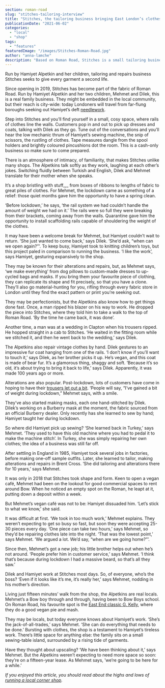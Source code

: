 ```yaml
---
section: roman-road
slug: "stitches-tailoring-interview"
title: "Stitches, the tailoring business bringing East London’s clothes back to life"
publicationDate: "2021-06-02"
categories: 
  - "local"
  - "shop"
tags: 
  - "features"
featuredImage: "/images/Stitches-Roman-Road.jpg"
author: "anna-lamche"
description: "Based on Roman Road, Stitches is a small tailoring business gaining a big reputation for bringing East London’s clothes back to life."
---
```


Run by Hamiyet Alpetkin and her children, tailoring and repairs business Stitches seeks to give every garment a second life.

Since opening in 2019, Stitches has become part of the fabric of Roman Road. Run by Hamiyet Alpetkin and her two children, Mehmet and Dilek, this is a real family business. They might be embedded in the local community, but their reach is city-wide: today Londoners will travel from far-flung boroughs seeking out Hamiyet’s deft [needlework](https://romanroadlondon.com/secret-services-high-street/).

Step into Stitches and you’ll find yourself in a small, cosy space, where rails of clothes line the walls. Customers pop in and out to pick up dresses and coats, talking with Dilek as they go. Tune out of the conversations and you’ll hear the low mechanic thrum of Hamiyet’s sewing machine, the snip of scissors, the rustling of clothes. Tape measures dangle from the spool holders and brightly coloured pincushions dot the room. This is a cash-only business so make sure to come prepared.

There is an atmosphere of intimacy, of familiarity, that makes Stitches unlike many shops. The Alpetkins talk softly as they work, laughing at each other’s jokes. Switching fluidly between Turkish and English, Dilek and Mehmet translate for their mother when she speaks. 

It’s a shop bristling with stuff_,_ from boxes of ribbons to lengths of fabric to great piles of clothes. For Mehmet, the lockdown came as something of a relief: those quiet months gave him the opportunity to have a spring clean.

‘Before lockdown,’ he says, ‘the rail system we had couldn’t handle the amount of weight we had on it.’ The rails were so full they were breaking from their brackets, coming away from the walls. Quarantine gave him the opportunity to install scaffolding rails capable of shouldering the weight of the clothes.

It may have been a welcome break for Mehmet, but Hamiyet couldn’t wait to return. ‘She just wanted to come back,’ says Dilek. ‘She’d ask, “when can we open again?”’. To keep busy, Hamiyet took to knitting children’s toys, but this project paled in comparison to running the business. ‘I like the work’, says Hamiyet, gesturing expansively to the shop.

They may be known for their alterations and repairs, but, as Mehmet says, ‘we make everything’ from dog pillows to custom-made dresses to up-cycled bags and masks. If you bring them your favourite piece of clothing, they can replicate its shape and fit precisely, so that you have a clone. They’ll also go material-hunting for you, rifling through every fabric store in London until they find the exact pattern or print you’re seeking out. 

They may be perfectionists, but the Alpetkins also know how to get things done fast. Once, a man ripped his blazer on his way to work. He dropped the piece into Stitches, where they told him to take a walk to the top of Roman Road. ‘By the time he came back, it was done’.  

Another time, a man was at a wedding in Clapton when his trousers ripped. He hopped straight in a cab to Stitches. ‘He waited in the fitting room while we stitched it, and then he went back to the wedding,’ says Dilek.

The Alpetkins also repair vintage clothes by hand. Dilek gestures to an impressive fur coat hanging from one of the rails. ‘I don’t know if you’ll want to touch it,’ says Dilek, as her brother picks it up. He’s vegan, and this coat is made of bear fur. It’s a glamorous thing, shaggy and soft. ‘Because it’s so old, it’s about trying to bring it back to life,’ says Dilek. Apparently, it was made 100 years ago or more.

Alterations are also popular. Post-lockdown, lots of customers have come in hoping to have their [trousers let out a bit](https://www.theguardian.com/commentisfree/2021/apr/05/a-year-of-emotional-eating-dont-feel-guilty-we-need-comfort-not-ketosis). ‘People will say, “I’ve gained a bit of weight during lockdown,” Mehmet says, with a smile. 

They’ve also started making masks, each one hand-stitched by Dilek. Dilek’s working on a Burberry mask at the moment, the fabric sourced from an official Burberry dealer. Only recently has she learned to sew by hand; Hamiyet taught her during lockdown. 

So where did Hamiyet pick up sewing? ‘She learned back in Turkey,’ says Mehmet. ‘They used to have this old machine where you had to pedal it to make the machine stitch’. In Turkey, she was simply repairing her own clothes; the idea of a business was still far off. 

After settling in England in 1985, Hamiyet took several jobs in factories, before making one-off sample outfits. Later, she learned to tailor, making alterations and repairs in Brent Cross. ‘She did tailoring and alterations there for 10 years,’ says Mehmet. 

It was only in 2018 that Stitches took shape and form. Keen to open a vegan café, Mehmet had been on the lookout for good commercial spaces to rent around Bow. When he noticed an empty spot on the Roman, he leapt at it, putting down a deposit within a week. 

But Mehmet’s vegan café was not to be: Hamiyet dissuaded him. ‘Let’s stick to what we know,’ she said.

It was difficult at first. ‘We took in too much work,’ Mehmet explains. They weren’t expecting to get so busy so fast, but soon they were accepting 25-30 pieces every day. ‘One piece can take two hours,’ says Mehmet, so they’d be repairing clothes late into the night. ‘That was the lowest point,’ says Mehmet. ‘We argued a lot. We’d say, “when are we going home?”’. 

Since then, Mehmet’s got a new job; his little brother helps out when he’s not around. ‘People prefer him in customer service,’ says Mehmet. ‘I think that’s because during lockdown I had a massive beard, so that’s all they saw.’ 

Dilek and Hamiyet work at Stitches most days. So, of everyone, who’s the boss? ‘Even if it looks like it’s me, it’s really her,’ says Mehmet, nodding in his mother’s direction. 

Living just fifteen minutes’ walk from the shop, the Alpetkins are real locals. Mehmet’s a Bow boy through and through, having been to Bow Boys school. On Roman Road, his favourite spot is the [East End classic G. Kelly](https://romanroadlondon.com/g-kelly-pie-mash-shop-working-class-food/), where they do a good vegan pie and mash. 

They may be locals, but today everyone knows about Hamiyet’s work. ‘She’s the jack-of-all-trades,’ says Mehmet. ‘She can do everything that needs to be done.’ Bursting with clothes, the shop is a testament to Hamiyet’s tireless work. There’s little space for anything else: the family sits on a small sewing-table island, surrounded by a rising tide of garments. 

Have they thought about upscaling? ‘We have been thinking about it,’ says Mehmet. But the Alpetkins weren’t expecting to need more space so soon: they’re on a fifteen-year lease. As Mehmet says, ’we’re going to be here for a while.’

_If you enjoyed this article, you should read about the highs and lows of [running a local corner shop](https://romanroadlondon.com/parnell-mini-market-mohammed-huq/)._

